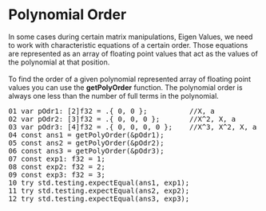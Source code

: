# Polynomial Order

In some cases during certain matrix manipulations, Eigen Values, we need to work with characteristic equations of a certain order. Those equations are represented as an array of floating point values that act as the values of the polynomial at that position.
<br>
<br>
To find the order of a given polynomial represented array of floating point values you can use the <b>getPolyOrder</b> function. The polynomial order is always one less than the number of full terms in the polynomial.

<!-- //"XMTX: getPolyOrder test" -->
<pre>
01 var pOdr1: [2]f32 = .{ 0, 0 };          //X, a
02 var pOdr2: [3]f32 = .{ 0, 0, 0 };       //X^2, X, a
03 var pOdr3: [4]f32 = .{ 0, 0, 0, 0 };    //X^3, X^2, X, a
04 const ans1 = getPolyOrder(&pOdr1);
05 const ans2 = getPolyOrder(&pOdr2);
06 const ans3 = getPolyOrder(&pOdr3);
07 const exp1: f32 = 1;
08 const exp2: f32 = 2;
09 const exp3: f32 = 3;
10 try std.testing.expectEqual(ans1, exp1);
11 try std.testing.expectEqual(ans2, exp2);
12 try std.testing.expectEqual(ans3, exp3);
</pre>